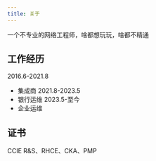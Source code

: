 ```yaml
---
title: 关于
---
```

一个不专业的网络工程师，啥都想玩玩，啥都不精通

## 工作经历

2016.6-2021.8
- 集成商
2021.8-2023.5
- 银行运维
2023.5-至今
- 企业运维
## 证书
CCIE R&S、RHCE、CKA、PMP
